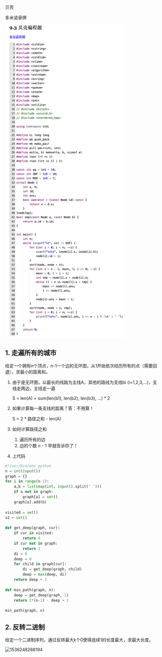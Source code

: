 贝壳

多米诺骨牌

![1536248210327](../img/贝壳20180903_多米诺骨牌.png)

## 1. 走遍所有的城市

给定一个拥有n个顶点，n-1一个边的无环图，从1开始依次经历所有的点（需要回退），求最小的距离和。

1. 由于是无环图，以最长的线路为主线A，其他的路线为支线bi (i=1,2,3,...)，支线走两边，主线走一遍

   S = len(A) + sum(len(b1), len(b2), len(b3), ...) * 2

2. 如果计算每一条支线的距离？答：不用算！

   S = 2 * 路径之和 - len(A)

3. 如何计算路径之和

   1. 遍历所有的边
   2. 边的个数 n - 1 早就告诉你了！

4. 上代码

```python
#!/usr/bin/env python
n = int(input())
graph = {}
for i in range(n-1):
    a,b = list(map(int, input().split(' ')))
    if a not in graph:
        graph[a] = set()
    graph[a].add(b)
    
visited = set()
v2 = set()

def get_deep(graph, cur):
    if cur in visited:
        return 0
    if cur not in graph:
        return 1
    di = 0
    deep = 0
    for child in graph[cur]:
        di = get_deep(graph, child)
        deep = max(deep, di)
    return deep + 1

def min_path(graph, n):
    deep = get_deep(graph, 1)
    return 2*(n-1) - deep + 1

min_path(graph, n)
```

## 2. 反转二进制

给定一个二进制序列，通过反转最大k个0使得连续1的长度最大，求最大长度。

![1536248288194](F:\GitHub\Job\img\美团20180906_二进制反转.png)